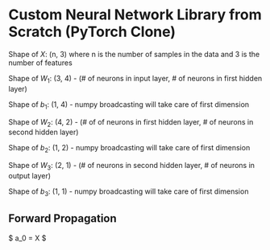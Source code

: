 # Custom Neural Network Library from Scratch (PyTorch Clone)

Shape of $X$: (n, 3) where n is the number of samples in the data and 3 is the number of features

Shape of $W_1$: (3, 4) - (# of neurons in input layer, # of neurons in first hidden layer)

Shape of $b_1$: (1, 4) - numpy broadcasting will take care of first dimension

Shape of $W_2$: (4, 2) - (# of of neurons in first hidden layer, # of neurons in second hidden layer)

Shape of $b_2$: (1, 2) - numpy broadcasting will take care of first dimension

Shape of $W_3$: (2, 1) - (# of neurons in second hidden layer, # of neurons in output layer)

Shape of $b_3$: (1, 1) - numpy broadcasting will take care of first dimension

## Forward Propagation
$ a_0 = X $
